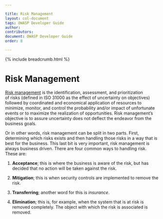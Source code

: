 ```yaml
---

title: Risk Management
layout: col-document
tags: OWASP Developer Guide
author:
contributors:
document: OWASP Developer Guide
order: 8

---
```


{% include breadcrumb.html %}
# Risk Management

[Risk management][1] is the identification, assessment, and prioritization of risks (defined in ISO 31000 as the effect of uncertainty on objectives) followed by coordinated and economical application of resources to minimize, monitor, and control the probability and/or impact of unfortunate events or to maximize the realization of opportunities. Risk management’s objective is to assure uncertainty does not deflect the endeavor from the business goals.

Or in other words, risk management can be split in two parts. First, determining which risks exists and then handling those risks in a way that is best for the business. This last bit is very important, risk management is always business driven. There are four common ways to handling risk. These are:

1. __Acceptance__; this is where the business is aware of the risk, but has decided that no action will be taken against the risk.

2. __Mitigation__; this is when security controls are implemented to remove the risk.

3. __Transferring__; another word for this is *insurance*.

4. __Elimination__; this is, for example, when the system that is at risk is removed completely. The object with which the risk is associated is removed.

[1]: https://en.m.wikipedia.org/wiki/Risk_management
